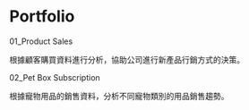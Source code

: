 # Portfolio

01_Product Sales

根據顧客購買資料進行分析，協助公司進行新產品行銷方式的決策。

02_Pet Box Subscription

根據寵物用品的銷售資料，分析不同寵物類別的用品銷售趨勢。
